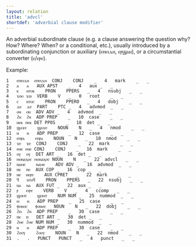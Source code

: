 ```yaml
---
layout: relation
title: 'advcl'
shortdef: 'adverbial clause modifier'
---
```


An adverbial subordinate clause (e.g. a clause answering the question why? How? Where? When? or a conditional, etc.), usually introduced by a subordinating conjunction or auxiliary (ⲉⲡⲉⲓⲇⲏ, ⲉⲣϣⲁⲛ), or a circumstantial converter (ⲉ/ⲉⲣⲉ).

Example:

~~~ conllu
1	ⲉⲡⲉⲓⲇⲏ	ⲉⲡⲉⲓⲇⲏ	CONJ	CONJ	_	4	mark	_	_
2	ⲁ	ⲁ	AUX	APST	_	4	aux	_	_
3	ⲕ	ⲛⲧⲟⲕ	PRON	PPERS	_	4	nsubj	_	_
4	ϫⲟⲟ	ϫⲱ	VERB	V	_	0	root	_	_
5	ⲥ	ⲛⲧⲟⲥ	PRON	PPERO	_	4	dobj	_	_
6	ⲇⲉ	ⲇⲉ	PART	PTC	_	4	advmod	_	_
7	ⲟⲛ	ⲟⲛ	ADV	ADV	_	4	advmod	_	_
8	ϩⲛ	ϩⲛ	ADP	PREP	_	10	case	_	_
9	ⲛⲉⲕ	ⲡⲉⲕ	DET	PPOS	_	10	det	_	_
10	ϣⲁϫⲉ	ϣⲁϫⲉ	NOUN	N	_	4	nmod	_	_
11	ⲛ	ⲛ	ADP	PREP	_	12	case	_	_
12	ⲉⲡⲣⲁ	ⲉⲡⲣⲁ	NOUN	N	_	10	nmod	_	_
13	ϫⲉ	ϫⲉ	CONJ	CONJ	_	22	mark	_	_
14	ⲉⲛⲉ	ⲉⲛⲉ	CONJ	CONJ	_	16	mark	_	_
15	ⲟⲩ	ⲟⲩ	DET	ART	_	16	det	_	_
16	ⲙⲟⲛⲁⲭⲟⲥ	ⲙⲟⲛⲁⲭⲟⲥ	NOUN	N	_	22	advcl	_	_
17	ⲛⲁⲙⲉ	ⲛⲁⲙⲉ	ADV	ADV	_	16	advmod	_	_
18	ⲡⲉ	ⲡⲉ	AUX	COP	_	16	cop	_	_
19	ⲛⲉ	ⲛⲉⲣⲉ	AUX	CPRET	_	22	mark	_	_
20	ϥ	ⲛⲧⲟϥ	PRON	PPERS	_	22	nsubj	_	_
21	ⲛⲁ	ⲛⲁ	AUX	FUT	_	22	aux	_	_
22	ⲣ	ⲉⲓⲣⲉ	VERB	V	_	4	ccomp	_	_
23	ϣⲟⲙⲧ	ϣⲟⲙⲧ	NUM	NUM	_	25	nummod	_	_
24	ⲙ	ⲛ	ADP	PREP	_	25	case	_	_
25	ⲫⲟⲛⲟⲥ	ⲫⲟⲛⲟⲥ	NOUN	N	_	22	dobj	_	_
26	ϩⲙ	ϩⲛ	ADP	PREP	_	30	case	_	_
27	ⲡⲉ	ⲡ	DET	ART	_	30	det	_	_
28	ϩⲙⲉ	ϩⲙⲉ	NUM	NUM	_	30	nummod	_	_
29	ⲛ	ⲛ	ADP	PREP	_	30	case	_	_
30	ϩⲟⲟⲩ	ϩⲟⲟⲩ	NOUN	N	_	22	nmod	_	_
31	.	.	PUNCT	PUNCT	_	4	punct	_	_
~~~
